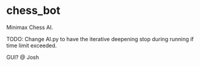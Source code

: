 # chess_bot
Minimax Chess AI.

TODO:
Change AI.py to have the iterative deepening stop during running if time limit exceeded.

GUI? @ Josh